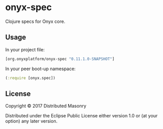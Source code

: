 # onyx-spec

Clojure specs for Onyx core.

## Usage

In your project file:

```clojure
[org.onyxplatform/onyx-spec "0.11.1.0-SNAPSHOT"]
```

In your peer boot-up namespace:

```clojure
(:require [onyx.spec])
```

## License

Copyright © 2017 Distributed Masonry

Distributed under the Eclipse Public License either version 1.0 or (at
your option) any later version.
